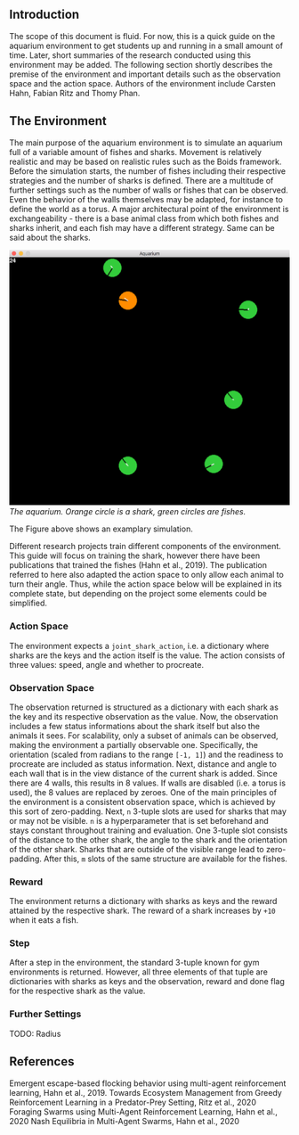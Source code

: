 ## Introduction

The scope of this document is fluid. For now, this is a quick guide on the
aquarium environment to get students up and running in a small amount of time.
Later, short summaries of the research conducted using this environment may be
added.
The following section shortly describes the premise of the environment and
important details such as the observation space and the action space.
Authors of the environment include Carsten Hahn, Fabian Ritz and Thomy Phan.

## The Environment

The main purpose of the aquarium environment is to simulate an aquarium full of
a variable amount of fishes and sharks. Movement is relatively realistic and
may be based on realistic rules such as the Boids framework.
Before the simulation starts, the number of fishes including their respective
strategies and the number of sharks is defined. There are a multitude of
further settings such as the number of walls or fishes that can be observed.
Even the behavior of the walls themselves may be adapted, for instance to
define the world as a torus.
A major architectural point of the environment is exchangeability - there is
a base animal class from which both fishes and sharks inherit, and each fish
may have a different strategy. Same can be said about the sharks.

![demo](demo.png)
*The aquarium. Orange circle is a shark, green circles are fishes.*

The Figure above shows an examplary simulation.

Different research projects train different components of the environment. This
guide will focus on training the shark, however there have been publications
that trained the fishes (Hahn et al., 2019). The publication referred to here also
adapted the action space to only allow each animal to turn their angle. Thus,
while the action space below will be explained in its complete state, but
depending on the project some elements could be simplified.

### Action Space

The environment expects a `joint_shark_action`, i.e. a dictionary where
sharks are the keys and the action itself is the value. The action consists of
three values: speed, angle and whether to procreate.

### Observation Space

The observation returned is structured as a dictionary with each shark as the
key and its respective observation as the value. Now, the observation includes
a few status informations about the shark itself but also the animals it sees.
For scalability, only a subset of animals can be observed, making the
environment a partially observable one. Specifically, the orientation (scaled
from radians to the range `[-1, 1]`) and the readiness to procreate are
included as status information. Next, distance and angle to each wall that is
in the view distance of the current shark is added. Since there are 4 walls,
this results in 8 values. If walls are disabled (i.e. a torus is used), the 8
values are replaced by zeroes. One of the main principles of the environment is
a consistent observation space, which is achieved by this sort of zero-padding.
Next, `n` 3-tuple slots are used for sharks that may or may not be visible. `n`
is a hyperparameter that is set beforehand and stays constant throughout
training and evaluation. One 3-tuple slot consists of the distance to the other
shark, the angle to the shark and the orientation of the other shark. Sharks
that are outside of the visible range lead to zero-padding. After this, `m`
slots of the same structure are available for the fishes.

### Reward

The environment returns a dictionary with sharks as keys and the reward
attained by the respective shark. The reward of a shark increases by `+10` when
it eats a fish.

### Step

After a step in the environment, the standard 3-tuple known for gym
environments is returned. However, all three elements of that tuple are
dictionaries with sharks as keys and the observation, reward and done flag for
the respective shark as the value.

### Further Settings

TODO: Radius

## References

Emergent escape-based flocking behavior using multi-agent reinforcement learning, Hahn et al., 2019.
Towards Ecosystem Management from Greedy Reinforcement Learning in a Predator-Prey Setting, Ritz et al., 2020
Foraging Swarms using Multi-Agent Reinforcement Learning, Hahn et al., 2020
Nash Equilibria in Multi-Agent Swarms, Hahn et al., 2020

